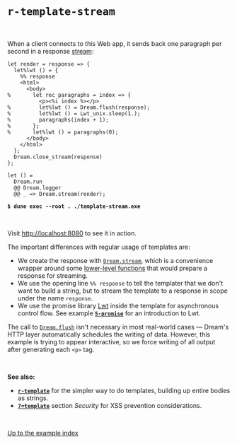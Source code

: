 # `r-template-stream`

<br>

When a client connects to this Web app, it sends back one paragraph per second
in a response [stream](https://aantron.github.io/dream/#streaming):

```reason
let render = response => {
  let%lwt () = {
    %% response
    <html>
      <body>
%       let rec paragraphs = index => {
          <p><%i index %></p>
%         let%lwt () = Dream.flush(response);
%         let%lwt () = Lwt_unix.sleep(1.);
%         paragraphs(index + 1);
%       };
%       let%lwt () = paragraphs(0);
      </body>
    </html>
  };
  Dream.close_stream(response)
};

let () =
  Dream.run
  @@ Dream.logger
  @@ _ => Dream.stream(render);
```

<pre><code><b>$ dune exec --root . ./template-stream.exe</b></code></pre>

<br>

Visit [http://localhost:8080](http://localhost:8080) to see it in action.

The important differences with regular usage of templates are:

- We create the response with
  [`Dream.stream`](https://aantron.github.io/dream/#val-stream), which is a
  convenience wrapper around some [lower-level
  functions](https://aantron.github.io/dream/#val-with_stream) that would
  prepare a response for streaming.
- We use the opening line `%% response` to tell the templater that we don't want
  to build a string, but to stream the template to a response in scope under the
  name `response`.
- We use the promise library [Lwt](https://github.com/ocsigen/lwt) inside the
  template for asynchronous control flow. See example
  [**`5-promise`**](../5-promise#files) for an introduction to Lwt.

The call to [`Dream.flush`](https://aantron.github.io/dream/#val-flush) isn't
necessary in most real-world cases &mdash; Dream's HTTP layer automatically
schedules the writing of data. However, this example is trying to appear
interactive, so we force writing of all output after generating each `<p>` tag.

<br>

**See also:**

- [**`r-template`**](../r-template#files) for the simpler way to do templates,
  building up entire bodies as strings.
- [**`7=template`**](../7-template#security) section *Security* for XSS
  prevention considerations.

<br>

[Up to the example index](../#reason)

<!-- TODO OWASP link; injection general link. -->
<!-- TODO Link to template syntax reference. -->
